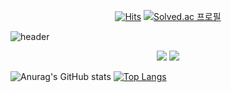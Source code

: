 <!--색깔은 hex code https://www.color-hex.com/color-names.html 참조-->


<!--icon -->
<div align=center> 
  
  [![Hits](https://hits.seeyoufarm.com/api/count/incr/badge.svg?url=https%3A%2F%2Fgithub.com%2Fkongminseok%2Fhit-counter&count_bg=%23000000&title_bg=%23000000&icon=github.svg&icon_color=%23555555&title=GitHub&edge_flat=false)](https://hits.seeyoufarm.com)
  [![Solved.ac
프로필](http://mazassumnida.wtf/api/mini/generate_badge?boj=ksjscott)](https://solved.ac/ksjscott)

</div>


<!--Header-->
![header](https://capsule-render.vercel.app/api?type=soft&color=c1cdcd&height=100&section=header&text=kongminseok&fontSize=50&animation=fadeIn&fontColor=291405)    


<!--about me-->
<div align=center> 
  
[<img src="https://img.shields.io/badge/Instagram-E4405F?style=flat-square&logo=instagram&logoColor=white"/>](https://www.instagram.com/kongminnseok/)
<img src="https://img.shields.io/badge/Firebase-FFCA28?style=flat-square&logo=firebase&logoColor=white"/>

</div>



<!--Statstics -->
![Anurag's GitHub stats](https://github-readme-stats.vercel.app/api?username=kongminseok&show_icons=true&theme=dracula)
[![Top Langs](https://github-readme-stats.vercel.app/api/top-langs/?username=kongminseok&&theme=dracula)](https://github.com/kongminseok/github-readme-stats)   




